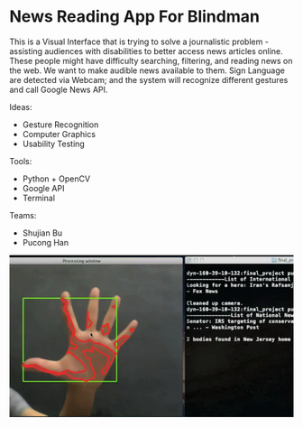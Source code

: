 News Reading App For Blindman
=============================

This is a Visual Interface that is trying to solve a journalistic problem - assisting audiences with disabilities to better access news articles online. These people might have difficulty searching, filtering, and reading news on the web. We want to make audible news available to them. Sign Language are detected via Webcam; and the system will recognize different gestures and call Google News API. 

Ideas:

- Gesture Recognition
- Computer Graphics 
- Usability Testing

Tools:

- Python + OpenCV 
- Google API
- Terminal 

Teams:

- Shujian Bu
- Pucong Han

![Alt text](program.png "Program Screenshot")
